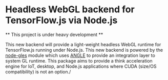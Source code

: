 # Headless WebGL backend for TensorFlow.js via Node.js

** This project is under heavy development **

This new backend will provide a light-weight headless WebGL runtime for TensorFlow.js running under Node.js. This new backend is powered by the [node-gles](https://github.com/google/node-gles) module which uses [ANGLE](https://github.com/google/angle) to provide an integration layer to system GL runtime. This package aims to provide a think acceleration engine for IoT, desktop, and Node.js applications where CUDA (size/OS compatibility) is not an option./
